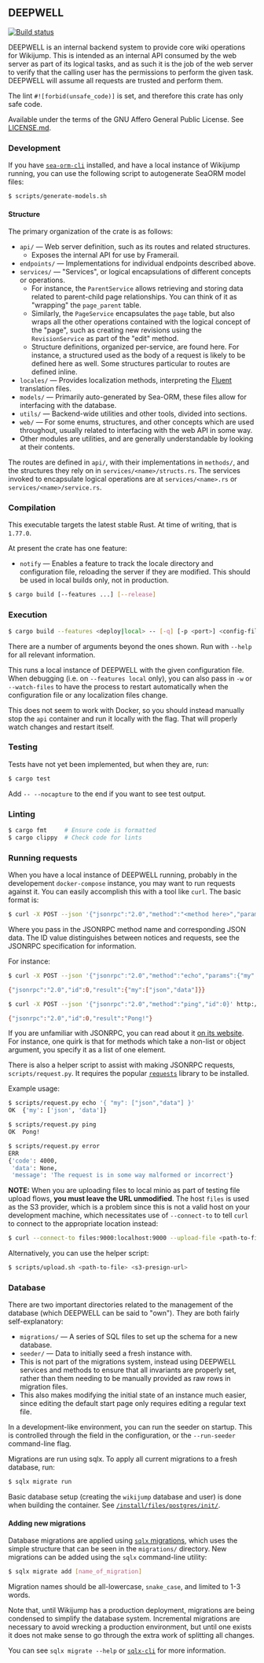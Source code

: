 ## DEEPWELL

<p>
  <a href="https://github.com/scpwiki/wikijump/actions?query=workflow%3A%22%5Bdeepwell%5D+Rust%22">
    <img src="https://github.com/scpwiki/wikijump/workflows/%5Bdeepwell%5D%20Rust/badge.svg"
         alt="Build status">
  </a>

  <!-- TODO publish to crates.io
  <a href="https://docs.rs/deepwell">
    <img src="https://docs.rs/deepwell/badge.svg"
         alt="docs.rs link">
  </a>
  -->
</p>

DEEPWELL is an internal backend system to provide core wiki operations for Wikijump.
This is intended as an internal API consumed by the web server as part of its logical tasks,
and as such it is the job of the web server to verify that the calling user has the permissions
to perform the given task. DEEPWELL will assume all requests are trusted and perform them.

The lint `#![forbid(unsafe_code)]` is set, and therefore this crate has only safe code.

Available under the terms of the GNU Affero General Public License. See [LICENSE.md](LICENSE.md).

### Development

If you have [`sea-orm-cli`](https://www.sea-ql.org/SeaORM/docs/generate-entity/sea-orm-cli/) installed, and have a local instance of Wikijump running, you can use the following script to autogenerate SeaORM model files:

```sh
$ scripts/generate-models.sh
```

#### Structure

The primary organization of the crate is as follows:

* `api/` &mdash; Web server definition, such as its routes and related structures.
  * Exposes the internal API for use by Framerail.
* `endpoints/` &mdash; Implementations for individual endpoints described above.
* `services/` &mdash; "Services", or logical encapsulations of different concepts or operations.
  * For instance, the `ParentService` allows retrieving and storing data related to parent-child page relationships. You can think of it as "wrapping" the `page_parent` table.
  * Similarly, the `PageService` encapsulates the `page` table, but also wraps all the other operations contained with the logical concept of the "page", such as creating new revisions using the `RevisionService` as part of the "edit" method.
  * Structure definitions, organized per-service, are found here. For instance, a structured used as the body of a request is likely to be defined here as well. Some structures particular to routes are defined inline.
* `locales/` &mdash; Provides localization methods, interpreting the [Fluent](https://projectfluent.org/) translation files.
* `models/` &mdash; Primarily auto-generated by Sea-ORM, these files allow for interfacing with the database.
* `utils/` &mdash; Backend-wide utilities and other tools, divided into sections.
* `web/` &mdash; For some enums, structures, and other concepts which are used throughout, usually related to interfacing with the web API in some way.
* Other modules are utilities, and are generally understandable by looking at their contents.

The routes are defined in `api/`, with their implementations in `methods/`, and the structures they rely on in `services/<name>/structs.rs`. The services invoked to encapsulate logical operations are at `services/<name>.rs` or `services/<name>/service.rs`.

### Compilation

This executable targets the latest stable Rust. At time of writing, that is `1.77.0`.

At present the crate has one feature:
* `notify` &mdash; Enables a feature to track the locale directory and configuration file, reloading the server if they are modified. This should be used in local builds only, not in production.

```sh
$ cargo build [--features ...] [--release]
```

### Execution

```sh
$ cargo build --features <deploy|local> -- [-q] [-p <port>] <config-file>
```

There are a number of arguments beyond the ones shown. Run with `--help` for all relevant information.

This runs a local instance of DEEPWELL with the given configuration file. When debugging (i.e. on `--features local` only), you can also pass in `-w` or `--watch-files` to have the process to restart automatically when the configuration file or any localization files change.

This does not seem to work with Docker, so you should instead manually stop the `api` container and run it locally with the flag. That will properly watch changes and restart itself.

### Testing

Tests have not yet been implemented, but when they are, run:

```sh
$ cargo test
```

Add `-- --nocapture` to the end if you want to see test output.

### Linting

```sh
$ cargo fmt     # Ensure code is formatted
$ cargo clippy  # Check code for lints
```

### Running requests

When you have a local instance of DEEPWELL running, probably in the developement `docker-compose` instance, you may want to run requests against it. You can easily accomplish this with a tool like `curl`. The basic format is:

```sh
$ curl -X POST --json '{"jsonrpc":"2.0","method":"<method here>","params":<json data of request>,"id":<request id>}' http://localhost:2747/jsonrpc
```

Where you pass in the JSONRPC method name and corresponding JSON data. The ID value distinguishes between notices and requests, see the JSONRPC specification for information.

For instance:

```sh
$ curl -X POST --json '{"jsonrpc":"2.0","method":"echo","params":{"my":["json","data"]},"id":0}' http://localhost:2747/jsonrpc

{"jsonrpc":"2.0","id":0,"result":{"my":["json","data"]}}

$ curl -X POST --json '{"jsonrpc":"2.0","method":"ping","id":0}' http://localhost:2747/jsonrpc

{"jsonrpc":"2.0","id":0,"result":"Pong!"}
```

If you are unfamiliar with JSONRPC, you can read about it [on its website](https://www.jsonrpc.org/specification). For instance, one quirk is that for methods which take a non-list or object argument, you specify it as a list of one element.

There is also a helper script to assist with making JSONRPC requests, `scripts/request.py`. It requires the popular [`requests`](https://requests.readthedocs.io/) library to be installed.

Example usage:

```sh
$ scripts/request.py echo '{ "my": ["json","data"] }'
OK  {'my': ['json', 'data']}

$ scripts/request.py ping
OK  Pong!

$ scripts/request.py error
ERR
{'code': 4000,
 'data': None,
 'message': 'The request is in some way malformed or incorrect'}
```

**NOTE:** When you are uploading files to local minio as part of testing file upload flows, **you must leave the URL unmodified**. The host `files` is used as the S3 provider, which is a problem since this is not a valid host on your development machine, which necessitates use of `--connect-to` to tell `curl` to connect to the appropriate location instead:

```sh
$ curl --connect-to files:9000:localhost:9000 --upload-file <path-to-file> <s3-presign-url>
```

Alternatively, you can use the helper script:

```sh
$ scripts/upload.sh <path-to-file> <s3-presign-url>
```

### Database

There are two important directories related to the management of the database (which DEEPWELL can be said to "own"). They are both fairly self-explanatory:

* `migrations/` &mdash; A series of SQL files to set up the schema for a new database.
* `seeder/` &mdash; Data to initially seed a fresh instance with.
 * This is not part of the migrations system, instead using DEEPWELL services and methods to ensure that all invariants are properly set, rather than them needing to be manually provided as raw rows in migration files.
 * This also makes modifying the initial state of an instance much easier, since editing the default start page only requires editing a regular text file.

In a development-like environment, you can run the seeder on startup. This is controlled through the field in the configuration, or the `--run-seeder` command-line flag.

Migrations are run using sqlx. To apply all current migrations to a fresh database, run:

```sh
$ sqlx migrate run
```

Basic database setup (creating the `wikijump` database and user) is done when building the container. See [`/install/files/postgres/init/`](https://github.com/scpwiki/wikijump/tree/develop/install/files/postgres/init).

#### Adding new migrations

Database migrations are applied using [`sqlx` migrations](https://docs.rs/sqlx/latest/sqlx/macro.migrate.html), which uses the simple structure that can be seen in the `migrations/` directory. New migrations can be added using the `sqlx` command-line utility:

```sh
$ sqlx migrate add [name_of_migration]
```

Migration names should be all-lowercase, `snake_case`, and limited to 1-3 words.

Note that, until Wikijump has a production deployment, migrations are being condensed to simplify the database system. Incremental migrations are necessary to avoid wrecking a production environment, but until one exists it does not make sense to go through the extra work of splitting all changes.

You can see `sqlx migrate --help` or [`sqlx-cli`](https://crates.io/crates/sqlx-cli) for more information.

